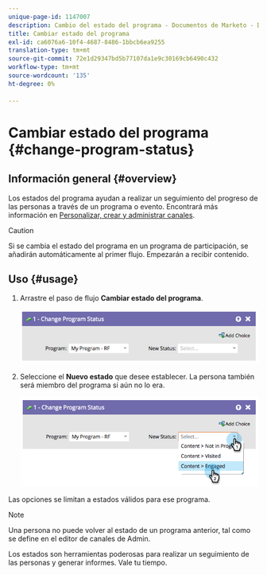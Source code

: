 ```yaml
---
unique-page-id: 1147007
description: Cambio del estado del programa - Documentos de Marketo - Documentación del producto
title: Cambiar estado del programa
exl-id: ca6076a6-10f4-4687-8486-1bbcb6ea9255
translation-type: tm+mt
source-git-commit: 72e1d29347bd5b77107da1e9c30169cb6490c432
workflow-type: tm+mt
source-wordcount: '135'
ht-degree: 0%

---
```


# Cambiar estado del programa {#change-program-status}

## Información general {#overview}

Los estados del programa ayudan a realizar un seguimiento del progreso de las personas a través de un programa o evento. Encontrará más información en [Personalizar, crear y administrar canales](/help/marketo/product-docs/administration/tags/create-a-program-channel.md).

>[!CAUTION]
>
>Si se cambia el estado del programa en un programa de participación, se añadirán automáticamente al primer flujo. Empezarán a recibir contenido.

## Uso {#usage}

1. Arrastre el paso de flujo **Cambiar estado del programa**.

   ![](assets/image2014-9-22-14-3a43-3a34.png)

1. Seleccione el **Nuevo estado** que desee establecer. La persona también será miembro del programa si aún no lo era.

   ![](assets/image2014-9-22-14-3a43-3a45.png)

Las opciones se limitan a estados válidos para ese programa.

>[!NOTE]
>
>Una persona no puede volver al estado de un programa anterior, tal como se define en el editor de canales de Admin.

Los estados son herramientas poderosas para realizar un seguimiento de las personas y generar informes. Vale tu tiempo.
